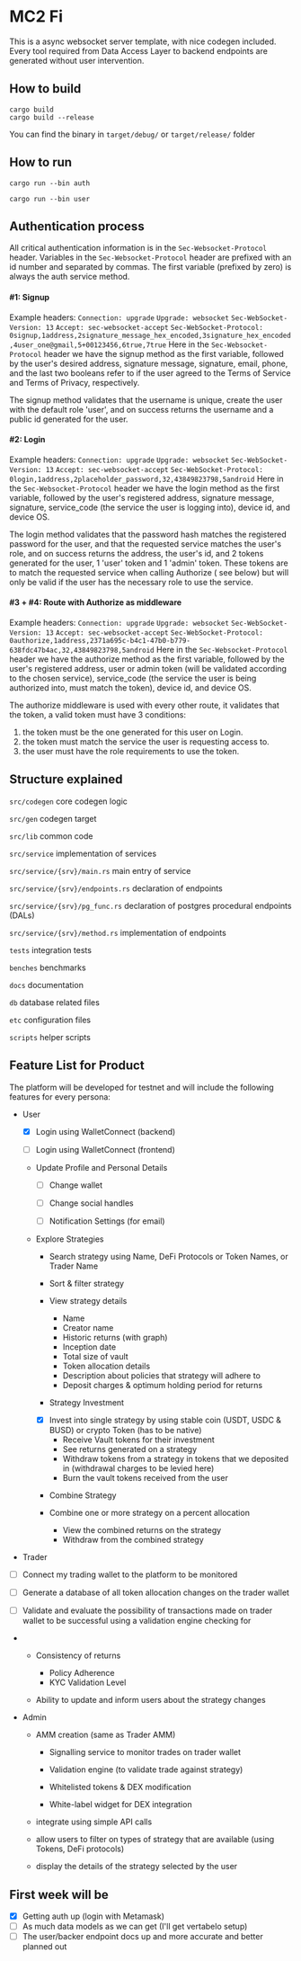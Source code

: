 # MC2 Fi

This is a async websocket server template, with nice codegen included. Every tool required from Data Access Layer to
backend endpoints are generated without user intervention.

## How to build

```shell
cargo build
cargo build --release
```

You can find the binary in `target/debug/` or `target/release/` folder

## How to run

```shell
cargo run --bin auth
```

```shell
cargo run --bin user
```

## Authentication process

All critical authentication information is in the `Sec-Websocket-Protocol` header.
Variables in the `Sec-Websocket-Protocol` header are prefixed with an id number and separated by commas. The first
variable (prefixed by zero) is always the auth service method.

#### #1: Signup

Example headers:
`Connection: upgrade`
`Upgrade: websocket`
`Sec-WebSocket-Version: 13`
`Accept: sec-websocket-accept`
`Sec-WebSocket-Protocol: 0signup,1address,2signature_message_hex_encoded,3signature_hex_encoded,4user_one@gmail,5+00123456,6true,7true`
Here in the `Sec-Websocket-Protocol` header we have the signup method as the first variable, followed by the user's
desired address, signature message, signature, email, phone, and the last two booleans refer to if the user agreed to the Terms of Service
and Terms of Privacy, respectively.

The signup method validates that the username is unique, create the user with the default role 'user', and on success
returns the username and a public id generated for the user.

#### #2: Login

Example headers:
`Connection: upgrade`
`Upgrade: websocket`
`Sec-WebSocket-Version: 13`
`Accept: sec-websocket-accept`
`Sec-WebSocket-Protocol: 0login,1address,2placeholder_password,32,43849823798,5android`
Here in the `Sec-Websocket-Protocol` header we have the login method as the first variable, followed by the user's
registered address, signature message, signature, service_code (the service the user is logging into), device id, and device OS.

The login method validates that the password hash matches the registered password for the user, and that the requested
service matches the user's role, and on success returns the address, the user's id, and 2 tokens generated for
the user, 1 'user' token and 1 'admin' token. These tokens are to match the requested service when calling Authorize (
see below) but will only be valid if the user has the necessary role to use the service.

#### #3 + #4: Route with Authorize as middleware

Example headers:
`Connection: upgrade`
`Upgrade: websocket`
`Sec-WebSocket-Version: 13`
`Accept: sec-websocket-accept`
`Sec-WebSocket-Protocol: 0authorize,1address,2371a695c-b4c1-47b0-b779-638fdc47b4ac,32,43849823798,5android`
Here in the `Sec-Websocket-Protocol` header we have the authorize method as the first variable, followed by the user's
registered address, user or admin token (will be validated according to the chosen service), service_code (the service
the user is being authorized into, must match the token), device id, and device OS.

The authorize middleware is used with every other route, it validates that the token, a valid token must have 3
conditions:

1. the token must be the one generated for this user on Login.
2. the token must match the service the user is requesting access to.
3. the user must have the role requirements to use the token.

## Structure explained

`src/codegen` core codegen logic

`src/gen` codegen target

`src/lib` common code

`src/service` implementation of services

`src/service/{srv}/main.rs` main entry of service

`src/service/{srv}/endpoints.rs` declaration of endpoints

`src/service/{srv}/pg_func.rs` declaration of postgres procedural endpoints (DALs)

`src/service/{srv}/method.rs` implementation of endpoints

`tests` integration tests

`benches` benchmarks

`docs` documentation

`db` database related files

`etc` configuration files

`scripts` helper scripts

## Feature List for Product

The platform will be developed for testnet and will include the following features for every persona:

- User
    - [x] Login using WalletConnect (backend)

    - [ ] Login using WalletConnect (frontend)

    - Update Profile and Personal Details

        - [ ] Change wallet

        - [ ] Change social handles

        - [ ] Notification Settings (for email)

    - Explore Strategies

        - Search strategy using Name, DeFi Protocols or Token Names, or Trader Name

        - Sort & filter strategy

        - View strategy details
            - Name
            - Creator name
            - Historic returns (with graph)
            - Inception date
            - Total size of vault
            - Token allocation details
            - Description about policies that strategy will adhere to
            - Deposit charges & optimum holding period for returns

        - Strategy Investment

        - [x] Invest into single strategy by using stable coin (USDT, USDC & BUSD) or crypto Token (has to be native)
            - Receive Vault tokens for their investment
            - See returns generated on a strategy
            - Withdraw tokens from a strategy in tokens that we deposited in (withdrawal charges to be levied here)
            - Burn the vault tokens received from the user

        - Combine Strategy

        - Combine one or more strategy on a percent allocation
            - View the combined returns on the strategy
            - Withdraw from the combined strategy

- Trader

- [ ] Connect my trading wallet to the platform to be monitored

- [ ] Generate a database of all token allocation changes on the trader wallet

- [ ] Validate and evaluate the possibility of transactions made on trader wallet to be successful using a validation
  engine checking for

-
    - Consistency of returns
        - Policy Adherence
        - KYC Validation Level

    - Ability to update and inform users about the strategy changes

- Admin

    - AMM creation (same as Trader AMM)

        - Signalling service to monitor trades on trader wallet

        - Validation engine (to validate trade against strategy)

        - Whitelisted tokens & DEX modification

        - White-label widget for DEX integration

    - integrate using simple API calls
    - allow users to filter on types of strategy that are available (using Tokens, DeFi protocols)
    - display the details of the strategy selected by the user


## First week will be

- [x] Getting auth up (login with Metamask)
- [ ] As much data models as we can get (I'll get vertabelo setup)
- [ ] The user/backer endpoint docs up and more accurate and better planned out
